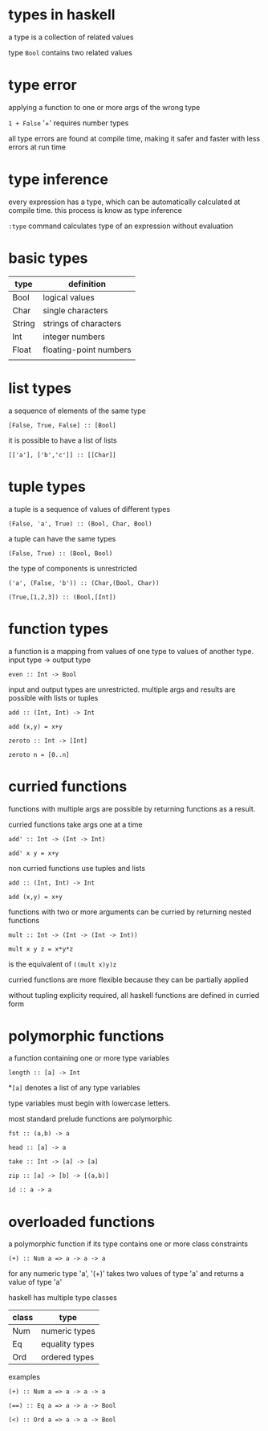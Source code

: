 # types in haskell

a type is a collection of related values

type ```Bool``` contains two related values

# type error

applying a function to one or more args of the wrong type

``` 1 + False ``` '+' requires number types

all type errors are found at compile time, making it safer and faster with less errors at run time

# type inference

every expression has a type, which can be automatically calculated at compile time. this process is know as type inference

```:type``` command calculates type of an expression without evaluation

# basic types

| type  | definition  |
|---|---|
| Bool  | logical values  |
| Char  | single characters  |
| String  | strings of characters  |
| Int  | integer numbers  |
| Float  | floating-point numbers  |
|   |   |

# list types

a sequence of elements of the same type 

```[False, True, False] :: [Bool]```

it is possible to have a list of lists 

```[['a'], ['b','c']] :: [[Char]]```

# tuple types

a tuple is a sequence of values of different types

```(False, 'a', True) :: (Bool, Char, Bool)```

a tuple can have the same types

```(False, True) :: (Bool, Bool)```

the type of components is unrestricted

```('a', (False, 'b')) :: (Char,(Bool, Char))```

```(True,[1,2,3]) :: (Bool,[Int])```

# function types

a function is a mapping from values of one type to values of another type. input type -> output type

```even :: Int -> Bool```

input and output types are unrestricted. multiple args and results are possible with lists or tuples

```add :: (Int, Int) -> Int```

```add (x,y) = x+y```

```zeroto :: Int -> [Int]```

```zeroto n = [0..n]```

# curried functions

functions with multiple args are possible by returning functions as a result.

curried functions take args one at a time

```add' :: Int -> (Int -> Int)```

```add' x y = x+y```

non curried functions use tuples and lists

```add :: (Int, Int) -> Int```

```add (x,y) = x+y```

functions with two or more arguments can be curried by returning nested functions

```mult :: Int -> (Int -> (Int -> Int))```

```mult x y z = x*y*z```

is the equivalent of ```((mult x)y)z```

curried functions are more flexible because they can be partially applied

without tupling explicity required, all haskell functions are defined in curried form

# polymorphic functions

a function containing one or more type variables

```length :: [a] -> Int``` 

*```[a]``` denotes a list of any type variables

type variables must begin with lowercase letters.

most standard prelude functions are polymorphic

```fst :: (a,b) -> a```

```head :: [a] -> a```

```take :: Int -> [a] -> [a]```

```zip :: [a] -> [b] -> [(a,b)]```

```id :: a -> a```

# overloaded functions

a polymorphic function if its type contains one or more class constraints

```(+) :: Num a => a -> a -> a```

for any numeric type 'a', '(+)' takes two values of type 'a' and returns a value of type 'a'

haskell has multiple type classes

| class  | type  |
|---|---|
| Num  | numeric types  |
| Eq  | equality types |
| Ord  | ordered types  |

examples

```(+) :: Num a => a -> a -> a```

```(==) :: Eq a => a -> a -> Bool```

```(<) :: Ord a => a -> a -> Bool```
